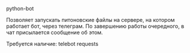 python-bot

Позволяет запускать питоновские файлы на сервере, на котором работает бот, через телеграм.
По завершению работы очередного, в чат присылается сообщение об этом.

Требуется наличие:
telebot
requests